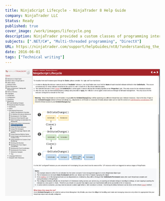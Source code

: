```yaml
---
title: NinjaScript Lifecycle - NinjaTrader 8 Help Guide
company: NinjaTrader LLC
Status: Ready
published: true
cover_image: /work/images/lifecycle.png
description: NinjaTrader provided a custom classes of programming interfaces that were given low-level access to core software objects to make it easy to develop custom add-ons, yet were wrapped in abstract layers that were sometimes not so easy to understand in common debug scenarios. To help with the learning curve, I worked with the team of product managers and engineers to help ensure that 3rd party developers understood how each instance of their custom NinjaScript types would be expected to be handled by core NinjaTrader platform.
subjects: [".NET/C#", "Multi-threaded programming", "DirectX"]
URL: https://ninjatrader.com/support/helpGuides/nt8/?understanding_the_lifecycle_of.htm
date: 2016-06-01
tags: ["Technical writing"]
---
```


![alt text](../../static/work/images/lifecycle1.png)
